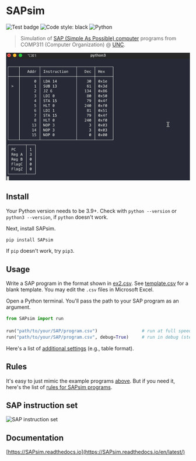 # SAPsim

![Test badge](https://github.com/jesse-wei/SAPsim/actions/workflows/tests.yml/badge.svg)
![Code style: black](https://img.shields.io/badge/code%20style-black-000000.svg)
![Python](https://img.shields.io/badge/python-3670A0?style=plastic&logo=python&logoColor=ffdd54)

> Simulation of [SAP (Simple As Possible) computer](https://jessewei.dev/img/sap.jpg) programs from COMP311 (Computer Organization) @ [UNC](https://unc.edu).

<p align="center">
    <img src="https://raw.githubusercontent.com/jesse-wei/SAPsim/doc/docs/_static/SAPsim_demo.gif" alt="SAPsim demo">
</p>

## Install

Your Python version needs to be 3.9+. Check with `python --version` or `python3 --version`, if `python` doesn't work.

Next, install SAPsim.

```sh
pip install SAPsim
```

If `pip` doesn't work, try `pip3`.

## Usage

Write a SAP program in the format shown in [ex2.csv](https://github.com/jesse-wei/SAPsim/blob/main/tests/public_prog/ex2.csv). See [template.csv](https://github.com/jesse-wei/SAPsim/blob/main/template.csv) for a blank template. You may edit the `.csv` files in Microsoft Excel.

Open a Python terminal. You'll pass the path to your SAP program as an argument.

```py
from SAPsim import run

run("path/to/your/SAP/program.csv")                 # run at full speed (default)
run("path/to/your/SAP/program.csv", debug=True)     # run in debug (step) mode
```

Here's a list of [additional settings](https://SAPsim.readthedocs.io/en/latest/#settings) (e.g., table format).

## Rules

It's easy to just mimic the example programs [above](#usage).
But if you need it, here's the list of [rules for SAPsim programs](https://SAPsim.readthedocs.io/en/latest/rules.html).

## SAP instruction set

![SAP instruction set](https://user-images.githubusercontent.com/55986131/220041985-da3060d2-18c3-4158-8d30-a5d88e08acc4.png)

## Documentation

[https://SAPsim.readthedocs.io](https://SAPsim.readthedocs.io/en/latest/)
